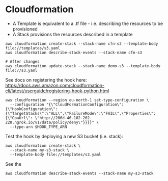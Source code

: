 # Cloudformation

* A Template is equivalent to a .tf file - i.e. describing the resources to be provisioned
* A Stack provisions the resources described in a template

```shell
aws cloudformation create-stack --stack-name cfn-s3 --template-body file://templates/s3.yaml
aws cloudformation describe-stack-events --stack-name cfn-s3

# After changes
aws cloudformation update-stack --stack-name demo-s3 --template-body file://s3.yaml
```

See docs on registering the hook here:
https://docs.aws.amazon.com/cloudformation-cli/latest/userguide/registering-hook-python.html


```shell
aws cloudformation --region eu-north-1 set-type-configuration \
  --configuration "{\"CloudFormationConfiguration\":{\"HookConfiguration\":{\"TargetStacks\":\"ALL\",\"FailureMode\":\"FAIL\",\"Properties\":{\"OpaUrl\": \"http://206d-46-182-202-220.ngrok.io/v1/data/policy/deny\"}}}}" \
  --type-arn $HOOK_TYPE_ARN
```

Test the hook by deploying a new S3 bucket (i.e. stack):
```shell
aws cloudformation create-stack \
  --stack-name my-s3-stack \
  --template-body file://templates/s3.yaml
```

See the 

```shell
aws cloudformation describe-stack-events --stack-name my-s3-stack
```